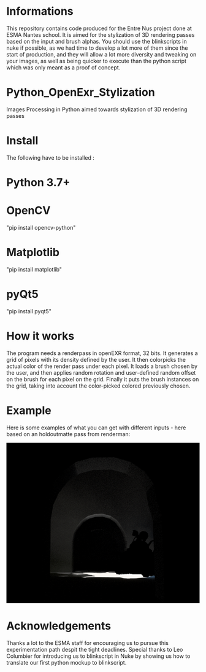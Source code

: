 # Informations
This repository contains code produced for the Entre Nus project done at ESMA Nantes school.
It is aimed for the stylization of 3D rendering passes based on the input and brush alphas.
You should use the blinkscripts in nuke if possible, as we had time to develop a lot more of them since the start of production, and they will allow a lot more diversity and tweaking on your images, as well as being quicker to execute than the python script which was only meant as a proof of concept. 

# Python_OpenExr_Stylization
 Images Processing in Python aimed towards stylization of 3D rendering passes

# Install
The following have to be installed :

# Python 3.7+

# OpenCV
"pip install opencv-python"
# Matplotlib
"pip install matplotlib"
# pyQt5
"pip install pyqt5"

# How it works
The program needs a renderpass in openEXR format, 32 bits. It generates a grid of pixels with its density defined by the user. It then colorpicks the actual color of the render pass under each pixel. It loads a brush chosen by the user, and then applies random rotation and user-defined random offset on the brush for each pixel on the grid. Finally it puts the brush instances on the grid, taking into account the color-picked colored previously chosen.

# Example
Here is some examples of what you can get with different inputs - here based on an holdoutmatte pass from renderman:

![](/_exampleGif/Test_v0_001.gif)

# Acknowledgements
Thanks a lot to the ESMA staff for encouraging us to pursue this experimentation path despit the tight deadlines. Special thanks to Leo Columbier for introducing us to blinkscript in Nuke by showing us how to translate our first python mockup to blinkscript.